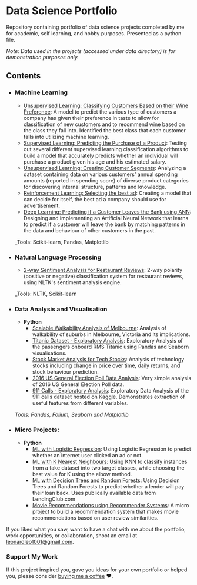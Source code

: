 # Data Science Portfolio
Repository containing portfolio of data science projects completed by me for academic, self learning, and hobby purposes. Presented as a python file.

_Note: Data used in the projects (accessed under data directory) is for demonstration purposes only._

## Contents

- ### Machine Learning
	- [Unsupervised Learning: Classifying Customers Based on their Wine Preference](https://github.com/LeonardLeo/data-science-portfolio/tree/main/Dimensionality%20Reduction): A model to predict the various type of customers a company has given their preference in taste to allow for classification of new customers and to recommend wine based on the class they fall into. Identified the best class that each customer falls into utilizing machine learning.
	- [Supervised Learning: Predicting the Purchase of a Product](https://github.com/LeonardLeo/data-science-portfolio/tree/main/Classification): Testing out several different supervised learning classification algorithms to build a model that accurately predicts whether an individual will purchase a product given his age and his estimated salary.
	- [Unsupervised Learning: Creating Customer Segments](https://github.com/LeonardLeo/data-science-portfolio/tree/main/Clustering): Analyzing a dataset containing data on various customers' annual spending amounts (reported in spending score) of diverse product categories for discovering internal structure, patterns and knowledge.
	- [Reinforcement Learning: Selecting the best ad](https://github.com/LeonardLeo/data-science-portfolio/tree/main/Reinforcement%20Learning): Creating a model that can decide for itself, the best ad a company should use for advertisement.
	- [Deep Learning: Predicting if a Customer Leaves the Bank using ANN](https://github.com/LeonardLeo/data-science-portfolio/tree/main/ANN):  Designing and implementing an Artificial Neural Network that learns to predict if a customer will leave the bank by matching patterns in the data and behaviour of other customers in the past.

	_Tools: Scikit-learn, Pandas, Matplotlib


- ### Natural Language Processing
	- [2-way Sentiment Analysis for Restaurant Reviews](https://github.com/LeonardLeo/data-science-portfolio/blob/main/Natural%20Language%20Processing/Machine%20Learning%20for%20Natural%20Language%20Processing/natural_language_processing.py): 2-way polarity (positive or negative) classification system for restaurant reviews, using NLTK's sentiment analysis engine. 

	_Tools: NLTK, Scikit-learn


- ### Data Analysis and Visualisation
	- __Python__
		- [Scalable Walkability Analysis of Melbourne](https://github.com/sajal2692/Scalable-Walkability-Analysis-of-Melbourne): Analysis of walkability of suburbs in Melbourne, Victoria and its implications.
		- [Titanic Dataset - Exploratory Analysis](https://github.com/sajal2692/data-science-portfolio/blob/master/Titanic%20Dataset%20-%20Exploratory%20Analysis.ipynb): Exploratory Analysis of the passengers onboard RMS Titanic using Pandas and Seaborn visualisations.
		- [Stock Market Analysis for Tech Stocks](https://github.com/sajal2692/data-science-portfolio/blob/master/Stock%20Market%20Analysis%20for%20Tech%20Stocks.ipynb): Analysis of technology stocks including change in price over time, daily returns, and stock behaviour prediction.
		- [2016 US General Election Poll Data Analysis](https://github.com/sajal2692/data-science-portfolio/blob/master/2016%20General%20Election%20Poll%20Analysis.ipynb): Very simple analysis of 2016 US General Election Poll data.
		- [911 Calls - Exploratory Analysis](https://github.com/sajal2692/data-science-portfolio/blob/master/911%20Calls%20-%20Exploratory%20Analysis.ipynb): Exploratory Data Analysis of the 911 calls dataset hosted on Kaggle. Demonstrates extraction of useful features from different variables.
		
	_Tools: Pandas, Folium, Seaborn and Matplotlib_


- ### Micro Projects: 

	- __Python__
		- [ML with Logistic Regression](https://github.com/sajal2692/data-science-portfolio/blob/master/ML%20Micro%20Projects/Machine%20Learning%20with%20Logistic%20Regression.ipynb): Using Logistic Regression to predict whether an internet user clicked an ad or not.
		- [ML with K Nearest Neighbours](https://github.com/sajal2692/data-science-portfolio/blob/master/ML%20Micro%20Projects/ML%20with%20K%20Nearest%20Neighbors.ipynb): Using KNN to classify instances from a fake dataset into two target classes, while choosing the best value for K using the elbow method.
		- [ML with Decision Trees and Random Forests](https://github.com/sajal2692/data-science-portfolio/blob/master/ML%20Micro%20Projects/Machine%20Learning%20with%20Decision%20Trees%20and%20Random%20Forests.ipynb): Using Decision Trees and Random Forests to predict whether a lender will pay their loan back. Uses publically available data from LendingClub.com
		- [Movie Recommendations using Recommender Systems](https://github.com/sajal2692/data-science-portfolio/blob/master/ML%20Micro%20Projects/Recommender%20Systems%20with%20Python.ipynb): A micro project to build a recommendation system that makes movie recommendations based on user review similarities. 


If you liked what you saw, want to have a chat with me about the portfolio, work opportunities, or collaboration, shoot an email at leonardleo1001@gmail.com. 

### Support My Work

If this project inspired you, gave you ideas for your own portfolio or helped you, please consider [buying me a coffee](https://www.buymeacoffee.com/leonardleo) ❤️.   
